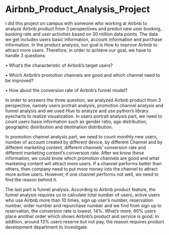 # Airbnb_Product_Analysis_Project

I did this project on campus with someone who working at Airbnb to analyze Airbnb product from 3 perspectives and predict new user booking, booking rate and user activities based on 30 million data points.
The data we get includes users basic information, account information and purchase information. 
In the product analysis, our goal is How to improve Airbnb to attract more users. 
Therefore, in order to achieve our goal, we have to handle 3 questions:

•	What’s the characteristic of Airbnb’s target users?

•	Which Airbnb’s promotion channels are good and which channel need to be improved?

•	How about the conversion rate of Airbnb’s funnel model?

In order to answers the three question, we analyzed Airbnb product from 3 perspective, namely users portrait analysis, promotion channel analysis and funnel analysis and we used Hive to analyze and use python’s library pyecharts to realize visualization.
In users portrait analysis part, we need to count users basis information such as gender ratio, age distribution, geographic distribution and destination distribution.

In promotion channel analysis part, we need to count monthly new users, number of account created by different device, by different Channel and by different marketing content, different channels’ conversion rate and different marketing content’s conversion rate. After we know these information, we could know which promotion channels are good and what marketing content will attract more users. If a channel performs better than others, then company need to put more money into the channel to attract more active users. However, if one channel performs not well, we need to find the reason behind it.

The last part is funnel analysis. According to Airbnb product feature, the funnel analysis requires us to calculate total number of users, active users who use Airbnb more than 10 times, sign up user’s number, reservation number, order number and repurchase number and we find from sign up to reservation, the conversion rate is lowest, 14%. What’s more, 60% users place another order which shows Airbnb’s product and service is good. In addition, around 13% users reserve but not pay, the reason requires product development department to investigate. 
